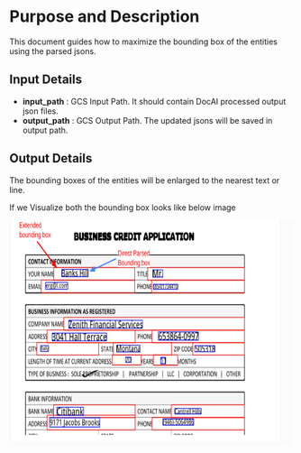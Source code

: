 # Purpose and Description

This document guides how to maximize the bounding box of the entities using the parsed jsons.

## Input Details

* **input_path** : GCS Input Path. It should contain DocAI processed output json files.
* **output_path** : GCS Output Path. The updated jsons will be saved in output path.

## Output Details

The bounding boxes of the entities will be enlarged to the nearest text or line.

If we Visualize both the bounding box looks like below image

<img src="./Images/output.png" width=800 height=400></img>
